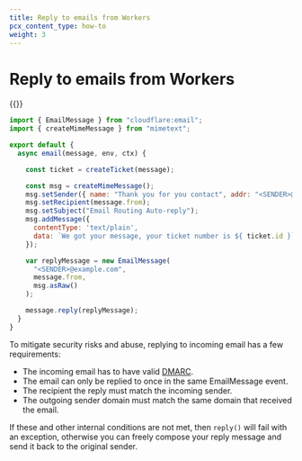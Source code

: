 ```yaml
---
title: Reply to emails from Workers
pcx_content_type: how-to
weight: 3
---
```


# Reply to emails from Workers

{{<render file="_reply-emails-workers-intro.md" withParameters="Then, create a new binding in the [`wrangler.toml` file](/workers/wrangler/configuration/#email-bindings):">}}

```js
import { EmailMessage } from "cloudflare:email";
import { createMimeMessage } from "mimetext";

export default {
  async email(message, env, ctx) {

    const ticket = createTicket(message);

    const msg = createMimeMessage();
    msg.setSender({ name: "Thank you for you contact", addr: "<SENDER>@example.com" });
    msg.setRecipient(message.from);
    msg.setSubject("Email Routing Auto-reply");
    msg.addMessage({
      contentType: 'text/plain',
      data: `We got your message, your ticket number is ${ ticket.id }`
    });

    var replyMessage = new EmailMessage(
      "<SENDER>@example.com",
      message.from,
      msg.asRaw()
    );

    message.reply(replyMessage);
  }
}
```

To mitigate security risks and abuse, replying to incoming email has a few requirements:

* The incoming email has to have valid [DMARC](https://www.cloudflare.com/learning/dns/dns-records/dns-dmarc-record/).
* The email can only be replied to once in the same EmailMessage event.
* The recipient the reply must match the incoming sender.
* The outgoing sender domain must match the same domain that received the email.

If these and other internal conditions are not met, then `reply()` will fail with an exception, otherwise you can freely compose your reply message and send it back to the original sender.
